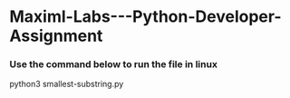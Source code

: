 # Maximl-Labs---Python-Developer-Assignment

### Use the command below to run the file in linux 
python3 smallest-substring.py 
